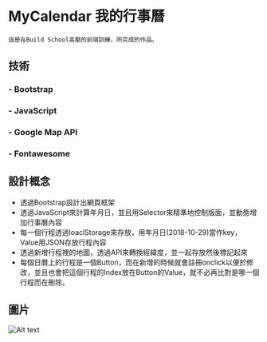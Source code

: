 # MyCalendar 我的行事曆
    這是在Build School高壓的前端訓練，所完成的作品。

## 技術
### - Bootstrap
### - JavaScript
### - Google Map API
### - Fontawesome

## 設計概念
* 透過Bootstrap設計出網頁框架
* 透過JavaScript來計算年月日，並且用Selector來精準地控制版面，並動態增加行事曆內容
* 每一個行程透過loaclStorage來存放，用年月日(2018-10-29)當作key，Value用JSON存放行程內容
* 透過新增行程裡的地圖，透過API來轉換經緯度，並一起存放然後標記起來
* 每個日曆上的行程是一個Button，而在新增的時候就會註冊onclick以便於修改，並且也會把這個行程的Index放在Button的Value，就不必再比對是哪一個行程而在刪除。
## 圖片
![Alt text](/path/to/img.jpg)